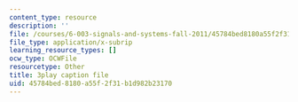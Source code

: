 ```yaml
---
content_type: resource
description: ''
file: /courses/6-003-signals-and-systems-fall-2011/45784bed8180a55f2f31b1d982b23170_1El4znkRH0g.srt
file_type: application/x-subrip
learning_resource_types: []
ocw_type: OCWFile
resourcetype: Other
title: 3play caption file
uid: 45784bed-8180-a55f-2f31-b1d982b23170
---
```

